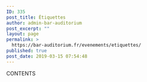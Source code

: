 ```yaml
---
ID: 335
post_title: Étiquettes
author: admin-bar-auditorium
post_excerpt: ""
layout: page
permalink: >
  https://bar-auditorium.fr/evenements/etiquettes/
published: true
post_date: 2019-03-15 07:54:48
---
```

CONTENTS